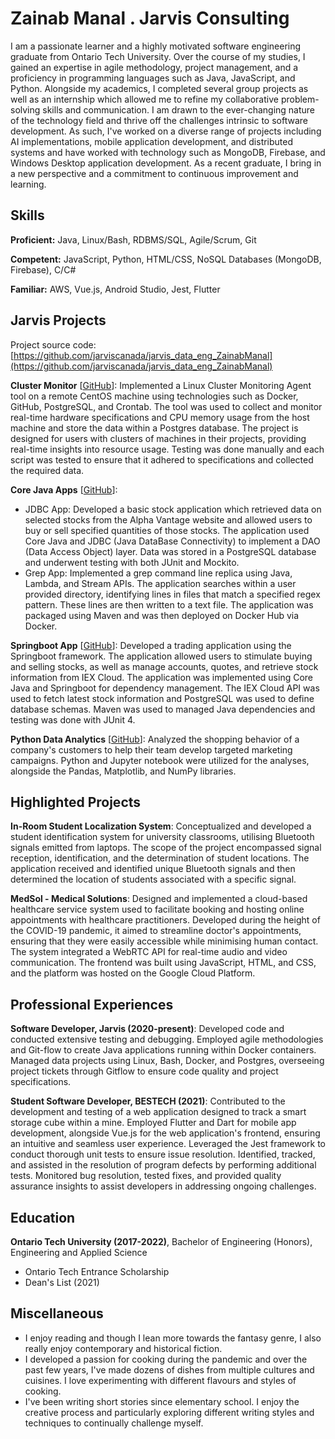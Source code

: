 # Zainab Manal . Jarvis Consulting

I am a passionate learner and a highly motivated software engineering graduate from Ontario Tech University. Over the course of my studies, I gained an expertise in agile methodology, project management, and a proficiency in programming languages such as Java, JavaScript, and Python. Alongside my academics, I completed several group projects as well as an internship which allowed me to refine my collaborative problem-solving skills and communication. I am drawn to the ever-changing nature of the technology field and thrive off the challenges intrinsic to software development. As such, I've worked on a diverse range of projects including AI implementations, mobile application development, and distributed systems and have worked with technology such as MongoDB, Firebase, and Windows Desktop application development. As a recent graduate, I bring in a new perspective and a commitment to continuous improvement and learning.

## Skills

**Proficient:** Java, Linux/Bash, RDBMS/SQL, Agile/Scrum, Git

**Competent:** JavaScript, Python, HTML/CSS, NoSQL Databases (MongoDB, Firebase), C/C#

**Familiar:** AWS, Vue.js, Android Studio, Jest, Flutter

## Jarvis Projects

Project source code: [https://github.com/jarviscanada/jarvis_data_eng_ZainabManal](https://github.com/jarviscanada/jarvis_data_eng_ZainabManal)


**Cluster Monitor** [[GitHub](https://github.com/jarviscanada/jarvis_data_eng_ZainabManal/tree/master/linux_sql)]: Implemented a Linux Cluster Monitoring Agent tool on a remote CentOS machine using technologies such as Docker, GitHub, PostgreSQL, and Crontab. The tool was used to collect and monitor real-time hardware specifications and CPU memory usage from the host machine and store the data within a Postgres database. The project is designed for users with clusters of machines in their projects, providing real-time insights into resource usage. Testing was done manually and each script was tested to ensure that it adhered to specifications and collected the required data.

**Core Java Apps** [[GitHub](https://github.com/jarviscanada/jarvis_data_eng_ZainabManal/tree/master/core_java)]:
      
  - JDBC App: Developed a basic stock application which retrieved data on selected stocks from the Alpha Vantage website and allowed users to buy or sell specified quantities of those stocks. The application used Core Java and JDBC (Java DataBase Connectivity) to implement a DAO (Data Access Object) layer. Data was stored in a PostgreSQL database and underwent testing with both JUnit and Mockito.
  - Grep App: Implemented a grep command line replica using Java, Lambda, and Stream APIs. The application searches within a user provided directory, identifying lines in files that match a specified regex pattern. These lines are then written to a text file. The application was packaged using Maven and was then deployed on Docker Hub via Docker.

**Springboot App** [[GitHub](https://github.com/jarviscanada/jarvis_data_eng_ZainabManal/tree/master/springboot)]: Developed a trading application using the Springboot framework. The application allowed users to stimulate buying and selling stocks, as well as manage accounts, quotes, and retrieve stock information from IEX Cloud. The application was implemented using Core Java and Springboot for dependency management. The IEX Cloud API was used to fetch latest stock information and PostgreSQL was used to define database schemas. Maven was used to managed Java dependencies and testing was done with JUnit 4.

**Python Data Analytics** [[GitHub](https://github.com/jarviscanada/jarvis_data_eng_ZainabManal/tree/master/python_data_anlytics)]: Analyzed the shopping behavior of a company's customers to help their team develop targeted marketing campaigns. Python and Jupyter notebook were utilized for the analyses, alongside the Pandas, Matplotlib, and NumPy libraries.


## Highlighted Projects
**In-Room Student Localization System**: Conceptualized and developed a student identification system for university classrooms, utilising Bluetooth signals emitted from laptops. The scope of the project encompassed signal reception, identification, and the determination of student locations. The application received and identified unique Bluetooth signals and then determined the location of students associated with a specific signal.

**MedSol - Medical Solutions**: Designed and implemented a cloud-based healthcare service system used to facilitate booking and hosting online appointments with healthcare practitioners. Developed during the height of the COVID-19 pandemic, it aimed to streamline doctor's appointments, ensuring that they were easily accessible  while minimising human contact. The system integrated a WebRTC API for real-time audio and video communication. The frontend was built using JavaScript, HTML, and CSS, and the platform was hosted on the Google Cloud Platform.


## Professional Experiences

**Software Developer, Jarvis (2020-present)**: Developed code and conducted extensive testing and debugging. Employed agile methodologies and Git-flow to create Java applications running within Docker containers. Managed data projects using Linux, Bash, Docker, and Postgres, overseeing project tickets through Gitflow to ensure code quality and project specifications.

**Student Software Developer, BESTECH (2021)**: Contributed to the development and testing of a web application designed to track a smart storage cube within a mine. Employed Flutter and Dart for mobile app development, alongside Vue.js for the web application's frontend, ensuring an intuitive and seamless user experience. Leveraged the Jest framework to conduct thorough unit tests to ensure issue resolution. Identified, tracked, and assisted in the resolution of program defects by performing additional tests. Monitored bug resolution, tested fixes, and provided quality assurance insights to assist developers in addressing ongoing challenges.


## Education
**Ontario Tech University (2017-2022)**, Bachelor of Engineering (Honors), Engineering and Applied Science
- Ontario Tech Entrance Scholarship
- Dean's List (2021)


## Miscellaneous
- I enjoy reading and though I lean more towards the fantasy genre, I also really enjoy contemporary and historical fiction.
- I developed a passion for cooking during the pandemic and over the past few years, I've made dozens of dishes from multiple cultures and cuisines. I love experimenting with different flavours and styles of cooking.
- I've been writing short stories since elementary school. I enjoy the creative process and particularly exploring different writing styles and techniques to continually challenge myself.